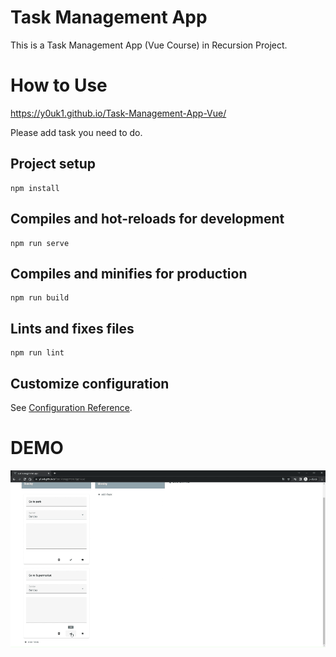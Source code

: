 # Task Management App
This is a Task Management App (Vue Course) in Recursion Project.

# How to Use
https://y0uk1.github.io/Task-Management-App-Vue/

Please add task you need to do.

## Project setup
```
npm install
```

## Compiles and hot-reloads for development
```
npm run serve
```

## Compiles and minifies for production
```
npm run build
```

## Lints and fixes files
```
npm run lint
```

## Customize configuration
See [Configuration Reference](https://cli.vuejs.org/config/).


# DEMO
![Demo Movie](/img/demo.gif)
